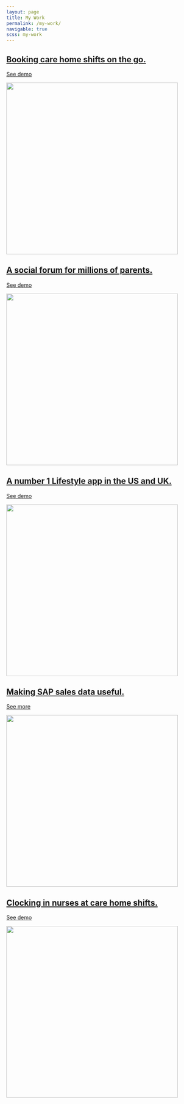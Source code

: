 ```yaml
---
layout: page
title: My Work
permalink: /my-work/
navigable: true
scss: my-work
---
```

<div class="project florence">
    <a href="https://petemorris.dev/my-work/florence">
        <div>
            <h2>Booking care home shifts on the go.</h2>
            <p class="florence-button">See demo</p>
        </div>
        <img src="{{site.baseurl}}/images/florence-summary.png" width="450" />
    </a>
</div>

<div class="project mumsnet left">
    <a href="https://petemorris.dev/my-work/mumsnet-talk">
        <div>
            <h2>A social forum for millions of parents.</h2>
            <p class="mumsnet-button">See demo</p>
        </div>
        <img src="{{site.baseurl}}/images/mumsnet-summary.png" width="450" />
    </a>
</div>

<div class="project raffler">
    <a href="https://petemorris.dev/my-work/raffler">
        <div>
            <h2>A number 1 Lifestyle app in the US and UK.</h2>
            <p class="raffler-button">See demo</p>
        </div>
        <img src="{{site.baseurl}}/images/raffler-summary.png" width="450" />
    </a>
</div>

<div class="project brains left">
    <a href="https://petemorris.dev/my-work/brains">
        <div>
            <h2>Making SAP sales data useful.</h2>
            <p class="brains-button">See more</p>
        </div>
        <img src="{{site.baseurl}}/images/brains-summary.png" width="450" />
    </a>
</div>

<div class="project checkin">
    <a href="https://petemorris.dev/my-work/florence-checkin">
        <div>
            <h2>Clocking in nurses at care home shifts.</h2>
            <p class="checkin-button">See demo</p>
        </div>
        <img src="{{site.baseurl}}/images/florence-checkin-summary.png" width="450" />
    </a>
</div>